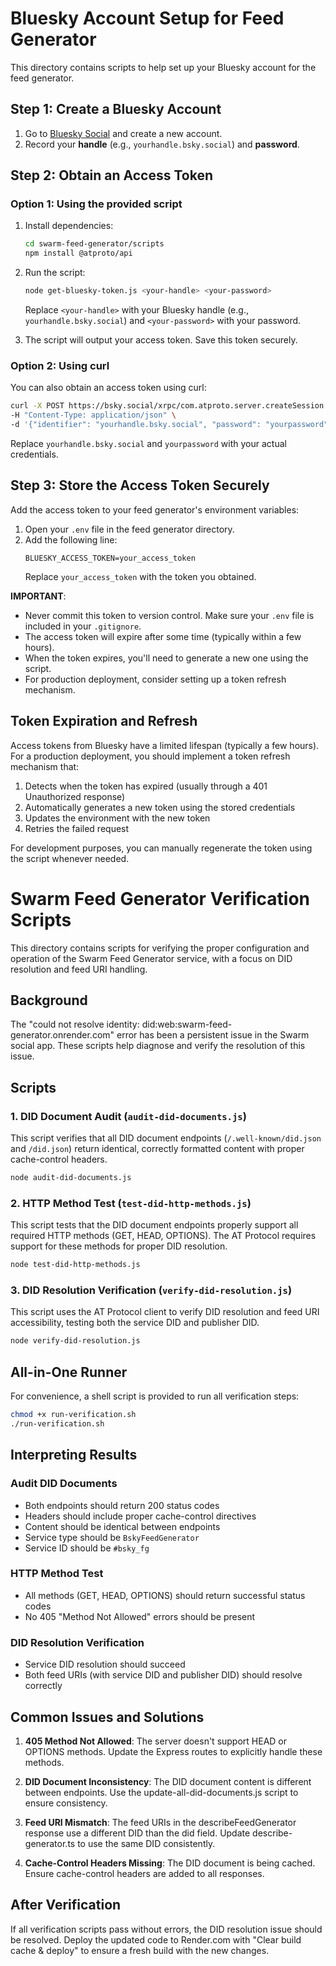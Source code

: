 # Bluesky Account Setup for Feed Generator

This directory contains scripts to help set up your Bluesky account for the feed generator.

## Step 1: Create a Bluesky Account

1. Go to [Bluesky Social](https://bsky.app/) and create a new account.
2. Record your **handle** (e.g., `yourhandle.bsky.social`) and **password**.

## Step 2: Obtain an Access Token

### Option 1: Using the provided script

1. Install dependencies:
   ```bash
   cd swarm-feed-generator/scripts
   npm install @atproto/api
   ```

2. Run the script:
   ```bash
   node get-bluesky-token.js <your-handle> <your-password>
   ```
   Replace `<your-handle>` with your Bluesky handle (e.g., `yourhandle.bsky.social`) and `<your-password>` with your password.

3. The script will output your access token. Save this token securely.

### Option 2: Using curl

You can also obtain an access token using curl:

```bash
curl -X POST https://bsky.social/xrpc/com.atproto.server.createSession \
-H "Content-Type: application/json" \
-d '{"identifier": "yourhandle.bsky.social", "password": "yourpassword"}'
```

Replace `yourhandle.bsky.social` and `yourpassword` with your actual credentials.

## Step 3: Store the Access Token Securely

Add the access token to your feed generator's environment variables:

1. Open your `.env` file in the feed generator directory.
2. Add the following line:
   ```
   BLUESKY_ACCESS_TOKEN=your_access_token
   ```
   Replace `your_access_token` with the token you obtained.

**IMPORTANT**: 
- Never commit this token to version control. Make sure your `.env` file is included in your `.gitignore`.
- The access token will expire after some time (typically within a few hours).
- When the token expires, you'll need to generate a new one using the script.
- For production deployment, consider setting up a token refresh mechanism.

## Token Expiration and Refresh

Access tokens from Bluesky have a limited lifespan (typically a few hours). For a production deployment, you should implement a token refresh mechanism that:

1. Detects when the token has expired (usually through a 401 Unauthorized response)
2. Automatically generates a new token using the stored credentials
3. Updates the environment with the new token
4. Retries the failed request

For development purposes, you can manually regenerate the token using the script whenever needed.

# Swarm Feed Generator Verification Scripts

This directory contains scripts for verifying the proper configuration and operation of the Swarm Feed Generator service, with a focus on DID resolution and feed URI handling.

## Background

The "could not resolve identity: did:web:swarm-feed-generator.onrender.com" error has been a persistent issue in the Swarm social app. These scripts help diagnose and verify the resolution of this issue.

## Scripts

### 1. DID Document Audit (`audit-did-documents.js`)

This script verifies that all DID document endpoints (`/.well-known/did.json` and `/did.json`) return identical, correctly formatted content with proper cache-control headers.

```bash
node audit-did-documents.js
```

### 2. HTTP Method Test (`test-did-http-methods.js`)

This script tests that the DID document endpoints properly support all required HTTP methods (GET, HEAD, OPTIONS). The AT Protocol requires support for these methods for proper DID resolution.

```bash
node test-did-http-methods.js
```

### 3. DID Resolution Verification (`verify-did-resolution.js`)

This script uses the AT Protocol client to verify DID resolution and feed URI accessibility, testing both the service DID and publisher DID.

```bash
node verify-did-resolution.js
```

## All-in-One Runner

For convenience, a shell script is provided to run all verification steps:

```bash
chmod +x run-verification.sh
./run-verification.sh
```

## Interpreting Results

### Audit DID Documents

- Both endpoints should return 200 status codes
- Headers should include proper cache-control directives
- Content should be identical between endpoints
- Service type should be `BskyFeedGenerator`
- Service ID should be `#bsky_fg`

### HTTP Method Test

- All methods (GET, HEAD, OPTIONS) should return successful status codes
- No 405 "Method Not Allowed" errors should be present

### DID Resolution Verification

- Service DID resolution should succeed
- Both feed URIs (with service DID and publisher DID) should resolve correctly

## Common Issues and Solutions

1. **405 Method Not Allowed**: The server doesn't support HEAD or OPTIONS methods. Update the Express routes to explicitly handle these methods.

2. **DID Document Inconsistency**: The DID document content is different between endpoints. Use the update-all-did-documents.js script to ensure consistency.

3. **Feed URI Mismatch**: The feed URIs in the describeFeedGenerator response use a different DID than the did field. Update describe-generator.ts to use the same DID consistently.

4. **Cache-Control Headers Missing**: The DID document is being cached. Ensure cache-control headers are added to all responses.

## After Verification

If all verification scripts pass without errors, the DID resolution issue should be resolved. Deploy the updated code to Render.com with "Clear build cache & deploy" to ensure a fresh build with the new changes. 